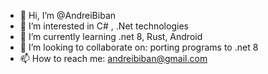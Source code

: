 - 👋 Hi, I’m @AndreiBiban
- 👀 I’m interested in C# , .Net technologies
- 🌱 I’m currently learning .net 8, Rust, Android
- 💞️ I’m looking to collaborate on: porting programs to .net 8
- 📫 How to reach me: andreibiban@gmail.com

<!---
AndreiBiban/AndreiBiban is a ✨ special ✨ repository because its `README.md` (this file) appears on your GitHub profile.
You can click the Preview link to take a look at your changes.
--->
